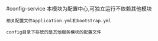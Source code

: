 #config-service 
    本模块为配置中心,可独立运行不依赖其他模块
    
    相关配置文件application.yml和bootstrap.yml
    
    config目录下存放的是其他服务模块的配置文件